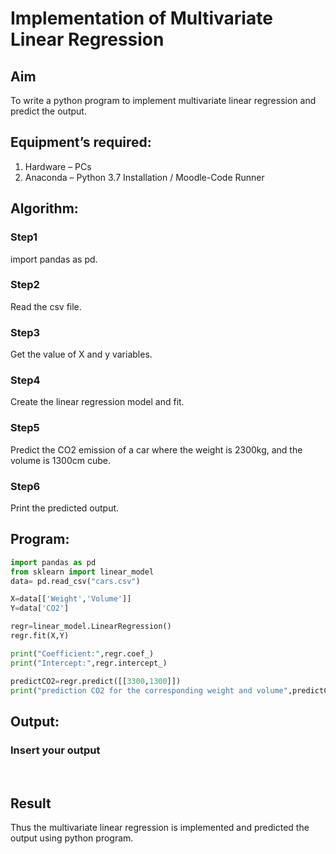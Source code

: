 # Implementation of Multivariate Linear Regression
## Aim
To write a python program to implement multivariate linear regression and predict the output.
## Equipment’s required:
1.	Hardware – PCs
2.	Anaconda – Python 3.7 Installation / Moodle-Code Runner
## Algorithm:
### Step1
 import pandas as pd.
### Step2
Read the csv file.
### Step3
Get the value of X and y variables.
### Step4
 Create the linear regression model and fit.
### Step5
Predict the CO2 emission of a car where the weight is 2300kg, and the volume is 1300cm cube.
### Step6
 Print the predicted output.
## Program:
```python
import pandas as pd
from sklearn import linear_model
data= pd.read_csv("cars.csv")

X=data[['Weight','Volume']]
Y=data['CO2']

regr=linear_model.LinearRegression()
regr.fit(X,Y)

print("Coefficient:",regr.coef_)
print("Intercept:",regr.intercept_)

predictCO2=regr.predict([[3300,1300]])
print("prediction CO2 for the corresponding weight and volume",predictCO2)
```
## Output:

### Insert your output

<br>

## Result
Thus the multivariate linear regression is implemented and predicted the output using python program.
